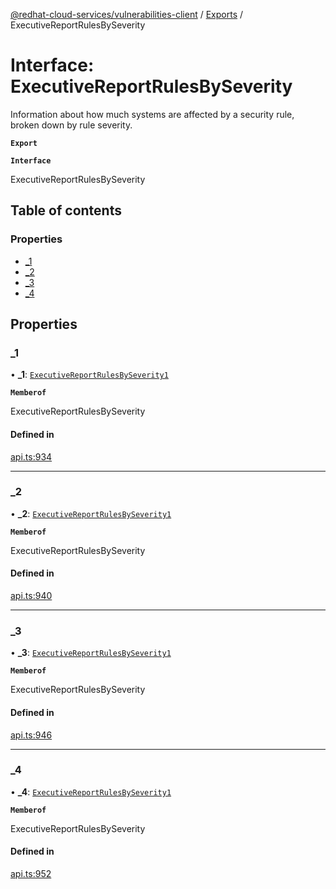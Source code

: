 [@redhat-cloud-services/vulnerabilities-client](../README.md) / [Exports](../modules.md) / ExecutiveReportRulesBySeverity

# Interface: ExecutiveReportRulesBySeverity

Information about how much systems are affected by a security rule, broken down by rule severity.

**`Export`**

**`Interface`**

ExecutiveReportRulesBySeverity

## Table of contents

### Properties

- [\_1](ExecutiveReportRulesBySeverity.md#_1)
- [\_2](ExecutiveReportRulesBySeverity.md#_2)
- [\_3](ExecutiveReportRulesBySeverity.md#_3)
- [\_4](ExecutiveReportRulesBySeverity.md#_4)

## Properties

### \_1

• **\_1**: [`ExecutiveReportRulesBySeverity1`](ExecutiveReportRulesBySeverity1.md)

**`Memberof`**

ExecutiveReportRulesBySeverity

#### Defined in

[api.ts:934](https://github.com/RedHatInsights/javascript-clients/blob/master/packages/vulnerabilities/api.ts#L934)

___

### \_2

• **\_2**: [`ExecutiveReportRulesBySeverity1`](ExecutiveReportRulesBySeverity1.md)

**`Memberof`**

ExecutiveReportRulesBySeverity

#### Defined in

[api.ts:940](https://github.com/RedHatInsights/javascript-clients/blob/master/packages/vulnerabilities/api.ts#L940)

___

### \_3

• **\_3**: [`ExecutiveReportRulesBySeverity1`](ExecutiveReportRulesBySeverity1.md)

**`Memberof`**

ExecutiveReportRulesBySeverity

#### Defined in

[api.ts:946](https://github.com/RedHatInsights/javascript-clients/blob/master/packages/vulnerabilities/api.ts#L946)

___

### \_4

• **\_4**: [`ExecutiveReportRulesBySeverity1`](ExecutiveReportRulesBySeverity1.md)

**`Memberof`**

ExecutiveReportRulesBySeverity

#### Defined in

[api.ts:952](https://github.com/RedHatInsights/javascript-clients/blob/master/packages/vulnerabilities/api.ts#L952)
